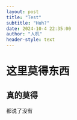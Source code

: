 ```yaml
---
layout: post
title: "Test"
subtitle: "Huh?"
date: 2024-10-4 22:35:00
author: "人机"
header-style: text
---
```



# 这里莫得东西
## 真的莫得
都说了没有
